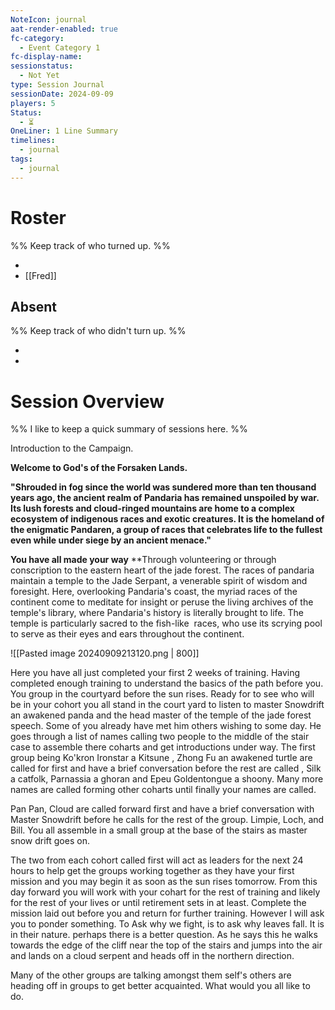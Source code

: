 ```yaml
---
NoteIcon: journal
aat-render-enabled: true
fc-category:
  - Event Category 1
fc-display-name: 
sessionstatus:
  - Not Yet
type: Session Journal
sessionDate: 2024-09-09
players: 5
Status:
  - ⏳
OneLiner: 1 Line Summary
timelines:
  - journal
tags:
  - journal
---
```

# Roster 

%% Keep track of who turned up. %%

- 
- [[Fred]] 

## Absent

%% Keep track of who didn't turn up. %%

- 
- 

# Session Overview

%% I like to keep a quick summary of sessions here. %%

Introduction to the Campaign.

**Welcome to God's of the Forsaken Lands.** 

**"Shrouded in fog since the world was sundered more than ten thousand years ago, the ancient realm of Pandaria has remained unspoiled by war. Its lush forests and cloud-ringed mountains are home to a complex ecosystem of indigenous races and exotic creatures. It is the homeland of the enigmatic Pandaren, a group of races that celebrates life to the fullest even while under siege by an ancient menace."**

**You have all made your way** **Through volunteering or through conscription to the eastern heart of the jade forest. The races of pandaria maintain a temple to the Jade Serpant, a venerable spirit of wisdom and foresight.  Here, overlooking Pandaria's coast, the myriad races of the continent come to meditate for insight or peruse the living archives of the temple's library, where Pandaria's history is literally brought to life. The temple is particularly sacred to the fish-like  races, who use its scrying pool to serve as their eyes and ears throughout the continent.


![[Pasted image 20240909213120.png | 800]]


Here you have all just completed your first 2 weeks of training. Having completed enough training to understand  the basics of the path before you. You group in the courtyard before the sun rises. Ready for to see who will be in your cohort you all stand in the court yard to listen to master Snowdrift an awakened panda and the head master of the temple of the jade forest speech.  Some of you already have met him others wishing to some day. He goes through a list of names calling two people to the middle of the stair case to assemble there coharts and get introductions under way.  The first group being Ko'kron Ironstar a Kitsune , Zhong Fu an awakened turtle are called for first and have a brief conversation before the rest are called , Silk a catfolk, Parnassia a ghoran and Epeu Goldentongue a shoony. Many more names are called forming other coharts until finally your names are called. 

Pan Pan, Cloud  are called forward first and have a brief conversation with Master Snowdrift before he calls for the rest of the group. Limpie, Loch, and Bill. You all assemble in a small group at the base of the stairs as master snow drift goes on. 

The two from each cohort called first will act as leaders for the next 24 hours to help get the groups working together as they have your first mission and you may begin it as soon as the sun rises tomorrow. From this day forward you will work with your cohart for the rest of training and likely for the rest of your lives or until retirement sets in at least. Complete the mission laid out before you and return for further training. However I will ask you to ponder something. To Ask why we fight, is to ask why leaves fall. It is in their nature. perhaps there is a better question. As he says this he walks towards the edge of the cliff near the top of the stairs and jumps into the air and lands on a cloud serpent and heads off in the northern direction. 



Many of the other groups are talking amongst them self's others are heading off in groups to get better acquainted. What would you all like to do.